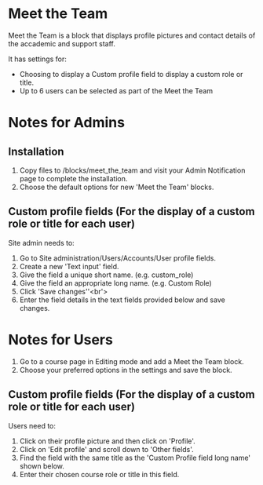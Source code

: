 # Meet the Team

Meet the Team is a block that displays profile pictures and contact details of the accademic and support staff.

It has settings for:

* Choosing to display a Custom profile field to display a custom role or title.
* Up to 6 users can be selected as part of the Meet the Team

# Notes for Admins

## Installation

1. Copy files to /blocks/meet_the_team and visit your Admin Notification page to complete the installation.
2. Choose the default options for new 'Meet the Team' blocks.

## Custom profile fields (For the display of a custom role or title for each user)

Site admin needs to:
1. Go to Site administration/Users/Accounts/User profile fields.
2. Create a new 'Text input' field.
3. Give the field a unique short name. (e.g. custom_role)
4. Give the field an appropriate long name. (e.g. Custom Role)
5. Click 'Save changes'\'<br'>
6. Enter the field details in the text fields provided below and save changes.

# Notes for Users

1. Go to a course page in Editing mode and add a Meet the Team block.
2. Choose your preferred options in the settings and save the block.

## Custom profile fields (For the display of a custom role or title for each user)

Users need to:
1. Click on their profile picture and then click on 'Profile'.
2. Click on 'Edit profile' and scroll down to 'Other fields'.
3. Find the field with the same title as the 'Custom Profile field long name' shown below.
4. Enter their chosen course role or title in this field.